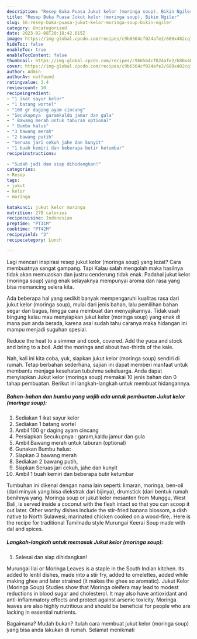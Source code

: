 ```yaml
---
description: "Resep Buka Puasa Jukut kelor (moringa soup), Bikin Ngiler"
title: "Resep Buka Puasa Jukut kelor (moringa soup), Bikin Ngiler"
slug: 16-resep-buka-puasa-jukut-kelor-moringa-soup-bikin-ngiler
category: Uncategorized
date: 2023-02-08T20:18:42.015Z
image: https://img-global.cpcdn.com/recipes/c9b6564cf024afe2/680x482cq70/jukut-kelor-moringa-soup-foto-resep-utama.jpg
hideToc: false
enableToc: true
enableTocContent: false
thumbnail: https://img-global.cpcdn.com/recipes/c9b6564cf024afe2/680x482cq70/jukut-kelor-moringa-soup-foto-resep-utama.jpg
cover: https://img-global.cpcdn.com/recipes/c9b6564cf024afe2/680x482cq70/jukut-kelor-moringa-soup-foto-resep-utama.jpg
author: Admin
authorAv: notfound
ratingvalue: 3.4
reviewcount: 10
recipeingredient:
- "1 ikat sayur kelor"
- "1 batang wortel"
- "100 gr daging ayam cincang"
- "Secukupnya  garamkaldu jamur dan gula"
- " Bawang merah untuk taburan optional"
- " Bumbu halus"
- "3 bawang merah"
- "2 bawang putih"
- "Seruas jari cekuh jahe dan kunyit"
- "1 buah kemiri dan beberapa butir ketumbar"
recipeinstructions:

- "Sudah jadi dan siap dihidangkan!"
categories:
- Resep
tags:
- jukut
- kelor
- moringa

katakunci: jukut kelor moringa 
nutrition: 278 calories
recipecuisine: Indonesian
preptime: "PT31M"
cooktime: "PT42M"
recipeyield: "3"
recipecategory: Lunch

---
```



Lagi mencari inspirasi resep jukut kelor (moringa soup) yang lezat? Cara membuatnya sangat gampang. Tapi Kalau salah mengolah maka hasilnya tidak akan memuaskan dan justru cenderung tidak enak. Padahal jukut kelor (moringa soup) yang enak selayaknya mempunyai aroma dan rasa yang bisa memancing selera kita.


Ada beberapa hal yang sedikit banyak mempengaruhi kualitas rasa dari jukut kelor (moringa soup), mulai dari jenis bahan, lalu pemilihan bahan segar dan bagus, hingga cara membuat dan menyajikannya. Tidak usah bingung kalau mau menyiapkan jukut kelor (moringa soup) yang enak di mana pun anda berada, karena asal sudah tahu caranya maka hidangan ini mampu menjadi suguhan spesial.

Reduce the heat to a simmer and cook, covered. Add the yuca and stock and bring to a boil. Add the moringa and about two-thirds of the kale.


Nah, kali ini kita coba, yuk, siapkan jukut kelor (moringa soup) sendiri di rumah. Tetap berbahan sederhana, sajian ini dapat memberi manfaat untuk membantu menjaga kesehatan tubuhmu sekeluarga. Anda dapat menyiapkan Jukut kelor (moringa soup) memakai 10 jenis bahan dan 0 tahap pembuatan. Berikut ini langkah-langkah untuk membuat hidangannya.

<!--inarticleads1-->

##### Bahan-bahan dan bumbu yang wajib ada untuk pembuatan Jukut kelor (moringa soup):

1. Sediakan 1 ikat sayur kelor
1. Sediakan 1 batang wortel
1. Ambil 100 gr daging ayam cincang
1. Persiapkan Secukupnya : garam,kaldu jamur dan gula
1. Ambil  Bawang merah untuk taburan (optional)
1. Gunakan  Bumbu halus:
1. Siapkan 3 bawang merah
1. Sediakan 2 bawang putih,
1. Siapkan Seruas jari cekuh, jahe dan kunyit
1. Ambil 1 buah kemiri dan beberapa butir ketumbar


Tumbuhan ini dikenal dengan nama lain seperti: limaran, moringa, ben-oil (dari minyak yang bisa diekstrak dari bijinya), drumstick (dari bentuk rumah benihnya yang. Moringa soup or jukut kelor mesanten from Munggu, West Bali, is served inside a coconut with the flesh intact so that you can scoop it out later. Other worthy dishes include the stir-fried banana blossom, a dish native to North Sulawesi; marinated chicken cooked on a wood-fire;. Here is the recipe for traditional Tamilnadu style Murungai Keerai Soup made with dal and spices. 

<!--inarticleads2-->

##### Langkah-langkah untuk memasak Jukut kelor (moringa soup):


1. Selesai dan siap dihidangkan!

Murungai Ilai or Moringa Leaves is a staple in the South Indian kitchen. Its added to lentil dishes, made into a stir fry, added to omelettes, added while making ghee and later strained (it makes the ghee so aromatic). Jukut Kelor (Moringa Soup) Studies show that Moringa oleifera may lead to modest reductions in blood sugar and cholesterol. It may also have antioxidant and anti-inflammatory effects and protect against arsenic toxicity. Moringa leaves are also highly nutritious and should be beneficial for people who are lacking in essential nutrients. 

Bagaimana? Mudah bukan? Itulah cara membuat jukut kelor (moringa soup) yang bisa anda lakukan di rumah. Selamat menikmati
